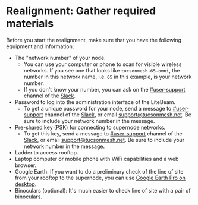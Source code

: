 # Realignment: Gather required materials 

Before you start the realignment, make sure that you have the following equipment and information:

- The "network number" of your node.
    - You can use your computer or phone to scan for visible wireless networks. If you see one that looks like `tucsonmesh-65-omni`, the number in this network name, i.e. `65` in this example, is your network number.
    - If you don't know your number, you can ask on the [#user-support](https://tucsonmesh.slack.com/archives/C03P19L1WBF) channel of the [Slack](https://tucsonmesh.slack.com/).
- Password to log into the administration interface of the LiteBeam.
    - To get a unique password for your node, send a message to [#user-support](https://tucsonmesh.slack.com/archives/C03P19L1WBF) channel of the [Slack](https://tucsonmesh.slack.com/), or email [support@tucsonmesh.net](mailto:support@tucsonmesh.net). Be sure to include your network number in the message.
- Pre-shared key (PSK) for connecting to supernode networks.
    - To get this key, send a message to [#user-support](https://tucsonmesh.slack.com/archives/C03P19L1WBF) channel of the [Slack](https://tucsonmesh.slack.com/), or email [support@tucsonmesh.net](mailto:support@tucsonmesh.net). Be sure to include your network number in the message.
- Ladder to access rooftop.
- Laptop computer or mobile phone with WiFi capabilities and a web browser.
- Google Earth: If you want to do a preliminary check of the line of site from your rooftop to the supernode, you can use [Google Earth Pro on desktop](https://www.google.com/earth/about/versions/).
- Binoculars (optional): It's much easier to check line of site with a pair of binoculars.

